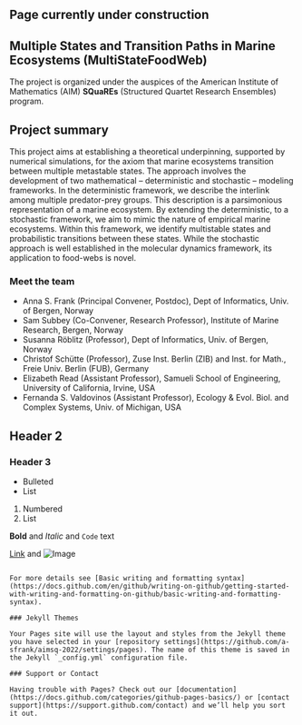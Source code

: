 ## Page currently under construction
## Multiple States and Transition Paths in Marine Ecosystems (MultiStateFoodWeb)

The project is organized under the auspices of the American Institute of
Mathematics (AIM)  **SQuaREs** (Structured Quartet Research Ensembles)
program.

## Project summary
This project aims at establishing a theoretical underpinning, supported by numerical simulations, for the axiom that
marine ecosystems transition between multiple metastable states. The approach involves the development of two
mathematical – deterministic and stochastic – modeling frameworks. In the deterministic framework, we describe the
interlink among multiple predator-prey groups. This description is a parsimonious representation of a marine ecosystem.
By extending the deterministic, to a stochastic framework, we aim to mimic the nature of empirical marine ecosystems.
Within this framework, we identify multistable states and probabilistic transitions between these states.
While the stochastic approach is well established in the molecular dynamics framework, its application to food-webs
is novel.

### Meet the team
- Anna S. Frank (Principal Convener, Postdoc), Dept of Informatics, Univ. of Bergen, Norway
- Sam Subbey (Co-Convener, Research Professor), Institute of Marine Research, Bergen, Norway
- Susanna Röblitz (Professor), Dept of Informatics, Univ. of Bergen, Norway
- Christof Schütte (Professor), Zuse Inst. Berlin (ZIB) and Inst. for Math., Freie Univ. Berlin (FUB), Germany
- Elizabeth Read (Assistant Professor), Samueli School of Engineering, University of California, Irvine, USA
- Fernanda S. Valdovinos (Assistant Professor), Ecology & Evol. Biol. and Complex Systems, Univ. of Michigan, USA

## Header 2
### Header 3

- Bulleted
- List

1. Numbered
2. List

**Bold** and _Italic_ and `Code` text

[Link](url) and ![Image](src)
```

For more details see [Basic writing and formatting syntax](https://docs.github.com/en/github/writing-on-github/getting-started-with-writing-and-formatting-on-github/basic-writing-and-formatting-syntax).

### Jekyll Themes

Your Pages site will use the layout and styles from the Jekyll theme you have selected in your [repository settings](https://github.com/a-sfrank/aimsq-2022/settings/pages). The name of this theme is saved in the Jekyll `_config.yml` configuration file.

### Support or Contact

Having trouble with Pages? Check out our [documentation](https://docs.github.com/categories/github-pages-basics/) or [contact support](https://support.github.com/contact) and we’ll help you sort it out.
